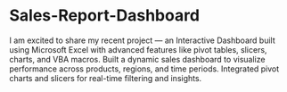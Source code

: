 # Sales-Report-Dashboard
I am excited to share my recent project — an Interactive Dashboard built using Microsoft Excel with advanced features like pivot tables, slicers, charts, and VBA macros. Built a dynamic sales dashboard to visualize performance across products, regions, and time periods. Integrated pivot charts and slicers for real-time filtering and insights.
